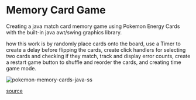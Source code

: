 # Memory Card Game
Creating a java match card memory game using Pokemon Energy Cards with the built-in java awt/swing graphics library. 

 how this work is by randomly place cards onto the board, use a Timer to create a delay before flipping the cards, create click handlers for selecting two cards and checking if they match, track and display error counts, create a restart game button to shuffle and reorder the cards, and creating time game mode.

![pokemon-memory-cards-java-ss](https://github.com/user-attachments/assets/c9755ff8-0b57-49fc-8ab5-d5d7dd42c3b6)



[source](https://github.com/ImKennyYip/pokemon-memory-cards-java.git)
<!-- ## Homework:
You can continue working on this project if you like. You can look for new card assets online and change the card images if you'd like. In addition, you can add/remove rows and columns to give the game varying difficulty. In this tutorial, we don't make a check to see if the user has flipped all the cards since it is a trivial task, but you can add a check to see if all cards are matched. To do so, you would create an int variable to increment every time the player gets a match. Another feature you can add is a stopwatch feature to see how fast you can match all the cards. For more of a challenge, you can add an option for a 2 player version where you alternate between 2 players on the same computer to see who gets the most matches. If a player gets a match, they will be allowed to go again. -->
